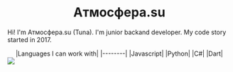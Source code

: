 <h1 align="center">Aтмосфера.su</h1>
<p>Hi! I'm Aтмосфера.su (Tuna). I'm junior backand developer. My code story started in 2017. </p>

<center>
|Languages I can work with|
|--------|
|Javascript|
|Python|
|C#|
|Dart|
</center>
<a href="https://www.instagram.com/atmosfera_su/">
<img src="https://icons.iconarchive.com/icons/designbolts/free-instagram/128/Active-Instagram-3-icon.png">
</a>

